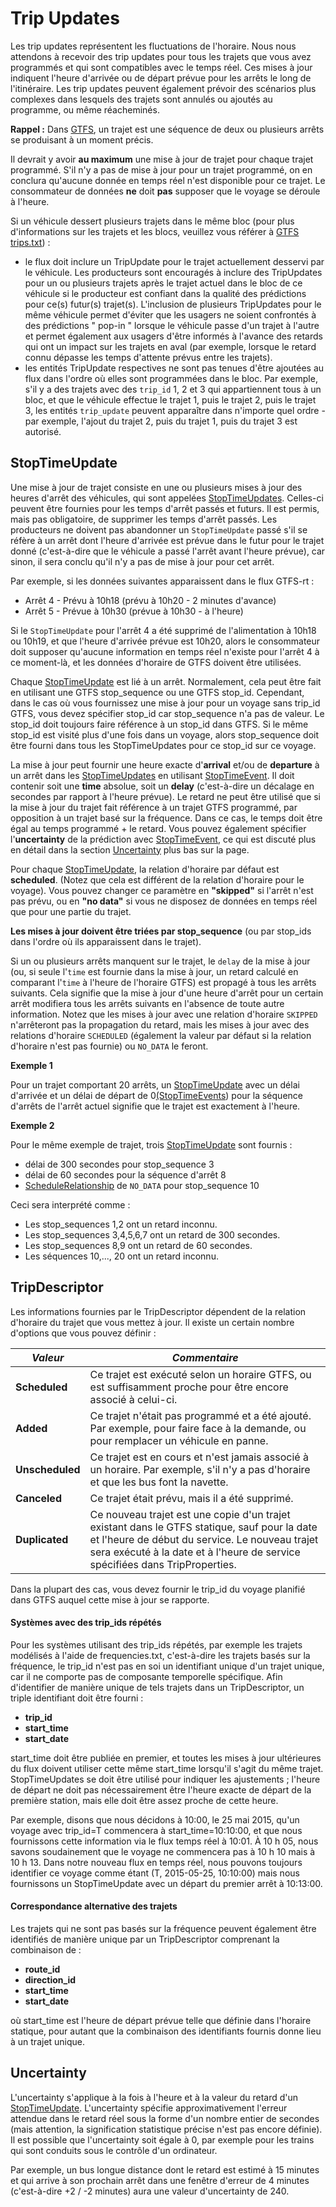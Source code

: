 # Trip Updates

Les trip updates représentent les fluctuations de l'horaire. Nous nous attendons à recevoir des trip updates pour tous les trajets que vous avez programmés et qui sont compatibles avec le temps réel. Ces mises à jour indiquent l'heure d'arrivée ou de départ prévue pour les arrêts le long de l'itinéraire. Les trip updates peuvent également prévoir des scénarios plus complexes dans lesquels des trajets sont annulés ou ajoutés au programme, ou même réacheminés.

**Rappel :** Dans [GTFS](../../schedule/reference.md), un trajet est une séquence de deux ou plusieurs arrêts se produisant à un moment précis.

Il devrait y avoir **au maximum** une mise à jour de trajet pour chaque trajet programmé. S'il n'y a pas de mise à jour pour un trajet programmé, on en conclura qu'aucune donnée en temps réel n'est disponible pour ce trajet. Le consommateur de données **ne** doit **pas** supposer que le voyage se déroule à l'heure.

Si un véhicule dessert plusieurs trajets dans le même bloc (pour plus d'informations sur les trajets et les blocs, veuillez vous référer à [GTFS trips.txt](../../schedule/reference.md#tripstxt)) :

*   le flux doit inclure un TripUpdate pour le trajet actuellement desservi par le véhicule. Les producteurs sont encouragés à inclure des TripUpdates pour un ou plusieurs trajets après le trajet actuel dans le bloc de ce véhicule si le producteur est confiant dans la qualité des prédictions pour ce(s) futur(s) trajet(s). L'inclusion de plusieurs TripUpdates pour le même véhicule permet d'éviter que les usagers ne soient confrontés à des prédictions " pop-in " lorsque le véhicule passe d'un trajet à l'autre et permet également aux usagers d'être informés à l'avance des retards qui ont un impact sur les trajets en aval (par exemple, lorsque le retard connu dépasse les temps d'attente prévus entre les trajets).
*   les entités TripUpdate respectives ne sont pas tenues d'être ajoutées au flux dans l'ordre où elles sont programmées dans le bloc. Par exemple, s'il y a des trajets avec des `trip_id` 1, 2 et 3 qui appartiennent tous à un bloc, et que le véhicule effectue le trajet 1, puis le trajet 2, puis le trajet 3, les entités `trip_update` peuvent apparaître dans n'importe quel ordre - par exemple, l'ajout du trajet 2, puis du trajet 1, puis du trajet 3 est autorisé.

## StopTimeUpdate

Une mise à jour de trajet consiste en une ou plusieurs mises à jour des heures d'arrêt des véhicules, qui sont appelées [StopTimeUpdates](../reference.md#message-stoptimeupdate). Celles-ci peuvent être fournies pour les temps d'arrêt passés et futurs. Il est permis, mais pas obligatoire, de supprimer les temps d'arrêt passés. Les producteurs ne doivent pas abandonner un `StopTimeUpdate` passé s'il se réfère à un arrêt dont l'heure d'arrivée est prévue dans le futur pour le trajet donné (c'est-à-dire que le véhicule a passé l'arrêt avant l'heure prévue), car sinon, il sera conclu qu'il n'y a pas de mise à jour pour cet arrêt.

Par exemple, si les données suivantes apparaissent dans le flux GTFS-rt :

*   Arrêt 4 - Prévu à 10h18 (prévu à 10h20 - 2 minutes d'avance)
*   Arrêt 5 - Prévue à 10h30 (prévue à 10h30 - à l'heure)

Si le `StopTimeUpdate` pour l'arrêt 4 a été supprimé de l'alimentation à 10h18 ou 10h19, et que l'heure d'arrivée prévue est 10h20, alors le consommateur doit supposer qu'aucune information en temps réel n'existe pour l'arrêt 4 à ce moment-là, et les données d'horaire de GTFS doivent être utilisées.

Chaque [StopTimeUpdate](../reference.md#message-stoptimeupdate) est lié à un arrêt. Normalement, cela peut être fait en utilisant une GTFS stop_sequence ou une GTFS stop_id. Cependant, dans le cas où vous fournissez une mise à jour pour un voyage sans trip_id GTFS, vous devez spécifier stop_id car stop_sequence n'a pas de valeur. Le stop_id doit toujours faire référence à un stop_id dans GTFS. Si le même stop_id est visité plus d'une fois dans un voyage, alors stop_sequence doit être fourni dans tous les StopTimeUpdates pour ce stop_id sur ce voyage.

La mise à jour peut fournir une heure exacte d'**arrival** et/ou de **departure** à un arrêt dans les [StopTimeUpdates](../reference.md#message-stoptimeupdate) en utilisant [StopTimeEvent](../reference.md#message-stoptimeevent). Il doit contenir soit une **time** absolue, soit un **delay** (c'est-à-dire un décalage en secondes par rapport à l'heure prévue). Le retard ne peut être utilisé que si la mise à jour du trajet fait référence à un trajet GTFS programmé, par opposition à un trajet basé sur la fréquence. Dans ce cas, le temps doit être égal au temps programmé + le retard. Vous pouvez également spécifier l'**uncertainty** de la prédiction avec [StopTimeEvent](../reference.md#message-stoptimeevent), ce qui est discuté plus en détail dans la section [Uncertainty](#uncertainty) plus bas sur la page.

Pour chaque [StopTimeUpdate](../reference.md#message-stoptimeupdate), la relation d'horaire par défaut est **scheduled**. (Notez que cela est différent de la relation d'horaire pour le voyage). Vous pouvez changer ce paramètre en **"skipped"** si l'arrêt n'est pas prévu, ou en **"no data"** si vous ne disposez de données en temps réel que pour une partie du trajet.

**Les mises à jour doivent être triées par stop_sequence** (ou par stop_ids dans l'ordre où ils apparaissent dans le trajet).

Si un ou plusieurs arrêts manquent sur le trajet, le `delay` de la mise à jour (ou, si seule l'`time` est fournie dans la mise à jour, un retard calculé en comparant l'`time` à l'heure de l'horaire GTFS) est propagé à tous les arrêts suivants. Cela signifie que la mise à jour d'une heure d'arrêt pour un certain arrêt modifiera tous les arrêts suivants en l'absence de toute autre information. Notez que les mises à jour avec une relation d'horaire `SKIPPED` n'arrêteront pas la propagation du retard, mais les mises à jour avec des relations d'horaire `SCHEDULED` (également la valeur par défaut si la relation d'horaire n'est pas fournie) ou `NO_DATA` le feront.

**Exemple 1**

Pour un trajet comportant 20 arrêts, un [StopTimeUpdate](../reference.md#message-stoptimeupdate) avec un délai d'arrivée et un délai de départ de 0[(StopTimeEvents](../reference.md#message-stoptimeevent)) pour la séquence d'arrêts de l'arrêt actuel signifie que le trajet est exactement à l'heure.

**Exemple 2**

Pour le même exemple de trajet, trois [StopTimeUpdate](../reference.md#message-stoptimeupdate) sont fournis :

*   délai de 300 secondes pour stop_sequence 3
*   délai de 60 secondes pour la séquence d'arrêt 8
*   [ScheduleRelationship](../reference.md#enum-schedulerelationship) de `NO_DATA` pour stop_sequence 10

Ceci sera interprété comme :

*   Les stop_sequences 1,2 ont un retard inconnu.
*   Les stop_sequences 3,4,5,6,7 ont un retard de 300 secondes.
*   Les stop_sequences 8,9 ont un retard de 60 secondes.
*   Les séquences 10,..., 20 ont un retard inconnu.

## TripDescriptor

Les informations fournies par le TripDescriptor dépendent de la relation d'horaire du trajet que vous mettez à jour. Il existe un certain nombre d'options que vous pouvez définir :

| _**Valeur**_      | _**Commentaire**_                                                                                                                                                                                                              |
| ----------------- | ------------------------------------------------------------------------------------------------------------------------------------------------------------------------------------------------------------------------------ |
| **Scheduled**     | Ce trajet est exécuté selon un horaire GTFS, ou est suffisamment proche pour être encore associé à celui-ci.                                                                                                                   |
| **Added**        | Ce trajet n'était pas programmé et a été ajouté. Par exemple, pour faire face à la demande, ou pour remplacer un véhicule en panne.                                                                                            |
| **Unscheduled** | Ce trajet est en cours et n'est jamais associé à un horaire. Par exemple, s'il n'y a pas d'horaire et que les bus font la navette.                                                                                             |
| **Canceled**        | Ce trajet était prévu, mais il a été supprimé.                                                                                                                                                                                 |
| **Duplicated**      | Ce nouveau trajet est une copie d'un trajet existant dans le GTFS statique, sauf pour la date et l'heure de début du service. Le nouveau trajet sera exécuté à la date et à l'heure de service spécifiées dans TripProperties. |

Dans la plupart des cas, vous devez fournir le trip_id du voyage planifié dans GTFS auquel cette mise à jour se rapporte.

#### Systèmes avec des trip_ids répétés

Pour les systèmes utilisant des trip_ids répétés, par exemple les trajets modélisés à l'aide de frequencies.txt, c'est-à-dire les trajets basés sur la fréquence, le trip_id n'est pas en soi un identifiant unique d'un trajet unique, car il ne comporte pas de composante temporelle spécifique. Afin d'identifier de manière unique de tels trajets dans un TripDescriptor, un triple identifiant doit être fourni :

*   **trip_id**
*   **start_time**
*   **start_date**

start_time doit être publiée en premier, et toutes les mises à jour ultérieures du flux doivent utiliser cette même start_time lorsqu'il s'agit du même trajet. StopTimeUpdates se doit être utilisé pour indiquer les ajustements ; l'heure de départ ne doit pas nécessairement être l'heure exacte de départ de la première station, mais elle doit être assez proche de cette heure.

Par exemple, disons que nous décidons à 10:00, le 25 mai 2015, qu'un voyage avec trip_id=T commencera à start_time=10:10:00, et que nous fournissons cette information via le flux temps réel à 10:01. À 10 h 05, nous savons soudainement que le voyage ne commencera pas à 10 h 10 mais à 10 h 13. Dans notre nouveau flux en temps réel, nous pouvons toujours identifier ce voyage comme étant (T, 2015-05-25, 10:10:00) mais nous fournissons un StopTimeUpdate avec un départ du premier arrêt à 10:13:00.

#### Correspondance alternative des trajets

Les trajets qui ne sont pas basés sur la fréquence peuvent également être identifiés de manière unique par un TripDescriptor comprenant la combinaison de :

*   **route_id**
*   **direction_id**
*   **start_time**
*   **start_date**

où start_time est l'heure de départ prévue telle que définie dans l'horaire statique, pour autant que la combinaison des identifiants fournis donne lieu à un trajet unique.

## Uncertainty

L'uncertainty s'applique à la fois à l'heure et à la valeur du retard d'un [StopTimeUpdate](../reference.md#message-stoptimeupdate). L'uncertainty spécifie approximativement l'erreur attendue dans le retard réel sous la forme d'un nombre entier de secondes (mais attention, la signification statistique précise n'est pas encore définie). Il est possible que l'uncertainty soit égale à 0, par exemple pour les trains qui sont conduits sous le contrôle d'un ordinateur.

Par exemple, un bus longue distance dont le retard est estimé à 15 minutes et qui arrive à son prochain arrêt dans une fenêtre d'erreur de 4 minutes (c'est-à-dire +2 / -2 minutes) aura une valeur d'uncertainty de 240.
